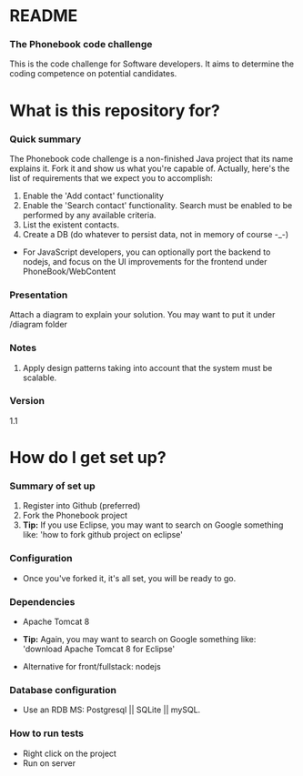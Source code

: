 # README #

### The Phonebook code challenge ###

This is the code challenge for Software developers. It aims to determine the coding competence on potential candidates.

# What is this repository for? #

### Quick summary ###

The Phonebook code challenge is a non-finished Java project that its name explains it. Fork it and show us what you're capable of. Actually, here's the list of requirements that we expect you to accomplish:

1. Enable the 'Add contact' functionality
2. Enable the 'Search contact' functionality. Search must be enabled to be performed by any available criteria.
3. List the existent contacts. 
4. Create a DB (do whatever to persist data, not in memory of course -_-)

* For JavaScript developers, you can optionally port the backend to nodejs, and focus on the UI improvements for the frontend under PhoneBook/WebContent


### Presentation ###

Attach a diagram to explain your solution. You may want to put it under /diagram folder

### Notes ###

1. Apply design patterns taking into account that the system must be scalable.

### Version ###

1.1

# How do I get set up? #

### Summary of set up ###

1. Register into Github (preferred)
2. Fork the Phonebook project
3. **Tip:** If you use Eclipse, you may want to search on Google something like: 'how to fork github project on eclipse'

### Configuration ###

- Once you've forked it, it's all set, you will be ready to go.

### Dependencies ###

- Apache Tomcat 8
- **Tip:** Again, you may want to search on Google something like: 'download Apache Tomcat 8 for Eclipse'

- Alternative for front/fullstack:  nodejs

### Database configuration ###

- Use an RDB MS: Postgresql || SQLite || mySQL.

### How to run tests ###

- Right click on the project
- Run on server


